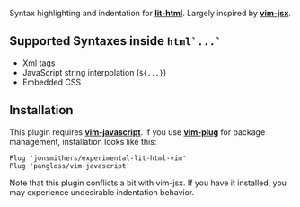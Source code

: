 Syntax highlighting and indentation for
[**lit-html**](https://github.com/Polymer/lit-html). Largely inspired by
[**vim-jsx**](https://github.com/mxw/vim-jsx).

## Supported Syntaxes inside ``html`...` ``
- Xml tags
- JavaScript string interpolation (`${...}`)
- Embedded CSS

## Installation

This plugin requires
[**vim-javascript**](https://github.com/pangloss/vim-javascript). If you use
[**vim-plug**](https://github.com/junegunn/vim-plug) for package management,
installation looks like this:

```vim
Plug 'jonsmithers/experimental-lit-html-vim'
Plug 'pangloss/vim-javascript'
```

Note that this plugin conflicts a bit with vim-jsx. If you have it installed,
you may experience undesirable indentation behavior.
